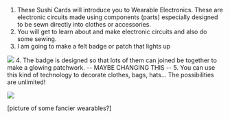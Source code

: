 1. These Sushi Cards will introduce you to Wearable Electronics. These are electronic circuits made using components (parts) especially designed to be sewn directly into clothes or accessories. 
2. You will get to learn about and make electronic circuits and also do some sewing.
3. I am going to make a felt badge or patch that lights up

 ![](/assets/badge_lit_150_110_650.png)
4. The badge is designed so that lots of them can joined be together to make a glowing patchwork. -- MAYBE CHANGING THIS --
5. You can use this kind of technology to decorate clothes, bags, hats... The possibilities are unlimited!

 ![](/assets/headband_375_500_650.png)

 [picture of some fancier wearables?]

<!--
Conductive thread can be used in circuits because it is made with metal that electricity can flow through. The best part is that it's also thread that you can sew. This means you can build a circuit right into a piece of fabric (for example, clothing) without any hard wires or cables - all you need is a sewing needle and a pair of scissors!


-->